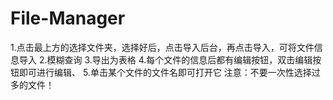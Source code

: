 # File-Manager
1.点击最上方的选择文件夹，选择好后，点击导入后台，再点击导入，可将文件信息导入
2.模糊查询
3.导出为表格
4.每个文件的信息后都有编辑按钮，双击编辑按钮即可进行编辑、
5.单击某个文件的文件名即可打开它
注意：不要一次性选择过多的文件！
